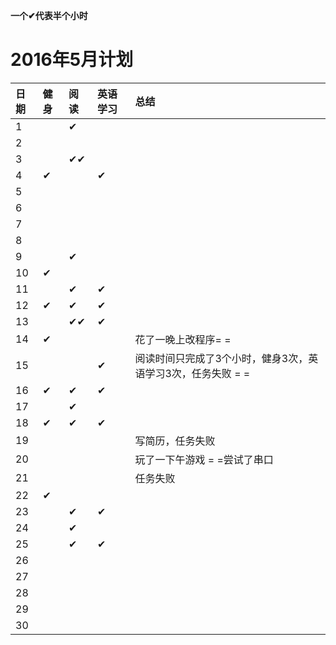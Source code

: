 ﻿**一个✔代表半个小时**

# 2016年5月计划

 日期|健身|阅读|英语学习|总结
:-----------|:------------|:--------|:---------|:---------
1| |✔| | |
2| | | | |
3| |✔✔| | |
4|✔| |✔| |
5| | | | |
6| | | | |
7| | | | |
8| | | | |
9| |✔| | |
10|✔| | | |
11| |✔|✔| |   
12|✔|✔|✔| |
13| |✔✔|✔| |
14|✔| | |花了一晚上改程序= = |
15| | |✔|阅读时间只完成了3个小时，健身3次，英语学习3次，任务失败 = =|
16|✔|✔|✔| |
17| |✔| | |
18|✔|✔|✔| |
19| | | |写简历，任务失败 |
20| | | |玩了一下午游戏 = =尝试了串口|
21| | | |任务失败|
22|✔| | | |
23| |✔|✔| |
24| |✔| | |
25| |✔|✔| |
26| | | | |
27| | | | |
28| | | | |
29| | | | |
30| | | | |
